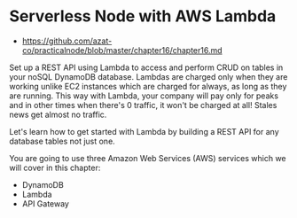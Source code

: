 # Serverless Node with AWS Lambda

- https://github.com/azat-co/practicalnode/blob/master/chapter16/chapter16.md

Set up a REST API using Lambda to access and perform CRUD on tables in your noSQL DynamoDB database. Lambdas are charged only when they are working unlike EC2 instances which are charged for always, as long as they are running. This way with Lambda, your company will pay only for peaks and in other times when there's 0 traffic, it won't be charged at all! Stales news get almost no traffic.

Let's learn how to get started with Lambda by building a REST API for any database tables not just one. 

You are going to use three Amazon Web Services (AWS) services which we will cover in this chapter:

- DynamoDB
- Lambda
- API Gateway